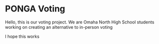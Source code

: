 # PONGA Voting
Hello, this is our voting project.
We are Omaha North High School students working on creating an alternative to in-person voting

I hope this works 
